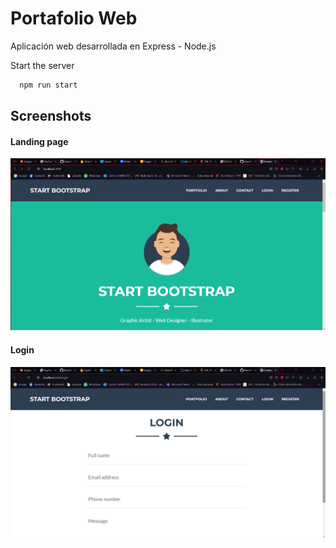 # Portafolio Web 

Aplicación web desarrollada en Express - Node.js

Start the server

```bash
  npm run start
```

## Screenshots
#### Landing page
![image](./imagenes/imagen1.png)

#### Login
![image](./imagenes/imagen2.png)
